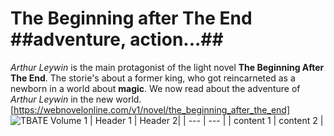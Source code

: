 # The Beginning after The End ##adventure, action...##
*Arthur Leywin* is the main protagonist of the light novel **The Beginning After The End**. The storie's about a former king, who got reincarneted as a newborn in a world about **magic**. We now read about the adventure of *Arthur Leywin* in the new world. [https://webnovelonline.com/v1/novel/the_beginning_after_the_end]
![TBATE Volume 1](https://user-images.githubusercontent.com/111046453/184093399-1b17ee5c-e891-4371-bfbe-ae124f77676f.png)
| Header 1 | Header 2|
| --- | --- |
| content 1 | content 2 |
